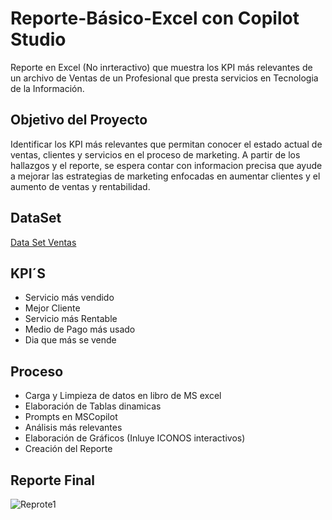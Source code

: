 # Reporte-Básico-Excel con Copilot Studio
Reporte en Excel (No inrteractivo)  que muestra los KPI más relevantes de un archivo de Ventas de un Profesional que presta servicios en Tecnologia de la Información. 

## Objetivo del Proyecto 
Identificar los KPI más relevantes que permitan conocer el estado actual de ventas, clientes y servicios en el proceso de marketing. A partir de los hallazgos y el reporte, se espera contar con informacion precisa que ayude a mejorar las estrategias de marketing enfocadas en aumentar clientes y el aumento de ventas y rentabilidad.

## DataSet

<a href=https://github.com/Eduardoksc/Reporte-Basico-Excel/blob/main/ejemplo_analisis_independiente.xlsx>Data Set Ventas</a>

## KPI´S

- Servicio más vendido 
- Mejor Cliente 
- Servicio más Rentable
- Medio de Pago más usado
- Dia que más se vende

## Proceso 

- Carga y Limpieza de datos en libro de MS excel 
- Elaboración de Tablas dinamicas 
- Prompts en MSCopilot 
- Análisis más relevantes 
- Elaboración de Gráficos (Inluye ICONOS interactivos)
- Creación del Reporte 

## Reporte Final 

![Reprote1](https://github.com/user-attachments/assets/895cbbc4-43d1-4886-a42a-f0643955eb22)

